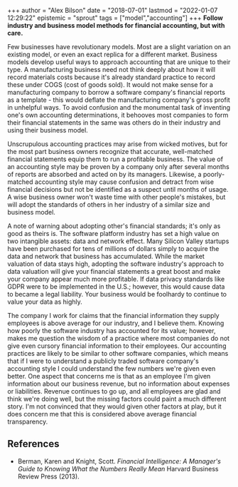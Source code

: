 +++
author = "Alex Bilson"
date = "2018-07-01"
lastmod = "2022-01-07 12:29:22"
epistemic = "sprout"
tags = ["model","accounting"]
+++
**Follow industry and business model methods for financial accounting, but with care.**

Few businesses have revolutionary models. Most are a slight variation on an existing model, or even an exact replica for a different market. Business models develop useful ways to approach accounting that are unique to their type. A manufacturing business need not think deeply about how it will record materials costs because it's already standard practice to record these under COGS (cost of goods sold). It would not make sense for a manufacturing company to borrow a software company's financial reports as a template - this would deflate the manufacturing company's gross profit in unhelpful ways. To avoid confusion and the monumental task of inventing one's own accounting determinations, it behooves most companies to form their financial statements in the same was others do in their industry and using their business model.

Unscrupulous accounting practices may arise from wicked motives, but for the most part business owners recognize that accurate, well-matched financial statements equip them to run a profitable business. The value of an accounting style may be proven by a company only after several months of reports are absorbed and acted on by its managers. Likewise, a poorly-matched accounting style may cause confusion and detract from wise financial decisions but not be identified as a suspect until months of usage. A wise business owner won't waste time with other people's mistakes, but will adopt the standards of others in her industry of a similar size and business model.

A note of warning about adopting other's financial standards; it's only as good as theirs is. The software platform industry has set a high value on two intangible assets: data and network effect. Many Silicon Valley startups have been purchased for tens of millions of dollars simply to acquire the data and network that business has accumulated. While the market valuation of data stays high, adopting the software industry's approach to data valuation will give your financial statements a great boost and make your company appear much more profitable. If data privacy standards like GDPR were to be implemented in the U.S.; however, this would cause data to became a legal liability. Your business would be foolhardy to continue to value your data as highly.

The company I work for claims that the financial information they supply employees is above average for our industry, and I believe them. Knowing how poorly the software industry has accounted for its value; however, makes me question the wisdom of a practice where most companies do not give even cursory financial information to their employees. Our accounting practices are likely to be similar to other software companies, which means that if I were to understand a publicly traded software company's accounting style I could understand the few numbers we're given even better. One aspect that concerns me is that as an employee I'm given information about our business revenue, but no information about expenses or liabilities. Revenue continues to go up, and all employees are glad and think we're doing well, but the missing factors could paint a much different story. I'm not convinced that they would given other factors at play, but it does concern me that this is considered above average financial transparency.

## References

- Berman, Karen and Knight, Scott. _Financial Intelligence: A Manager's Guide to Knowing What the Numbers Really Mean_ Harvard Business Review Press (2013).
